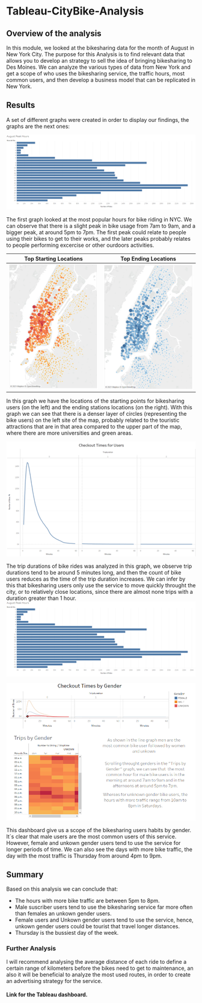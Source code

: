 # Tableau-CityBike-Analysis

## Overview of the analysis
In this module, we looked at the bikesharing data for the month of August in New York City. The purpose for this Analysis is to find relevant data that allows you to develop an strategy to sell the idea of bringing bikesharing to Des Moines. We can analyze the various types of data from New York and get a scope of who uses the bikesharing service, the traffic hours, most common users, and then develop a business model that can be replicated in New York.

## Results

A set of different graphs were created in order to display our findings, the graphs are the next ones:

<img src="./Resources/Hours.PNG" alt="Hours graphs" />

The first graph looked at the most popular hours for bike riding in NYC. We can observe that there is a slight peak in bike usage from 7am to 9am, and a bigger peak, at around 5pm to 7pm. The first peak could relate to people using their bikes to get to their works, and the later peaks probably relates to people performing excercise or other ourdoors activities.

Top Starting Locations   |  Top Ending Locations
:-------------------------:|:-------------------------:
![Math grades](./Resources/top_ends.PNG)    | ![Stocks results in 2018](./Resources/top_starts.PNG)


In this graph we have the locations of the starting points for bikesharing users (on the left) and the ending stations locations (on the right). With this graph we can see that there is a denser layer of circles (representing the bike users) on the left site of the map, probably related to the touristic attractions that are in that area compared to the upper part of the map, where there are more universities and green areas.

<img src="./Resources/peak.PNG" alt="Hours graphs" />

The trip durations of bike rides was analyzed in this graph, we observe trip durations tend to be around 5 minutes long, and then the count of bike users reduces as the time of the trip duration increases. We can infer by this that bikesharing users only use the service to move quickly throught the city, or to relatively close locations, since there are almost none trips with a duration greater than 1 hour.<img src="./Resources/Hours.PNG" alt="Hours graphs" />

<img src="./Resources/dash.PNG" alt="Hours graphs" />

This dashboard give us a scope of the bikesharing users habits by gender. It´s clear that male users are the most common users of this service. However, female and unkown gender users tend to use the service for longer periods of time. We can also see the days with more bike traffic, the day with the most traffic is Thursday from around 4pm to 9pm.

## Summary

Based on this analysis we can conclude that:
* The hours with more bike traffic are between 5pm to 8pm.
* Male suscriber users tend to use the bikesharing service far more often than females an unkown gender users.
* Female users and Unkown gender users tend to use the service, hence, unkown gender users could be tourist that travel longer distances.
* Thursday is the bussiest day of the week.

### Further Analysis
I will recommend analysing the average distance of each ride to define a certain range of kilometers before the bikes need to get to maintenance, an also it will be beneficial to analyze the most used routes, in order to create an advertising strategy for the service.

#### Link for the Tableau dashboard.
